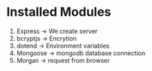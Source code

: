 # Installed Modules

1. Express -> We create server
2. bcryptjs -> Encrytion
3. dotend -> Environment variables
4. Mongoose -> mongodb database connection
5. Morgan -> request from browser


#

